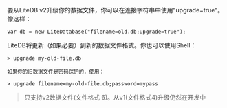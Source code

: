 要从LiteDB v2升级你的数据文件，你可以在连接字符串中使用"upgrade=true"。像这样：

```
var db = new LiteDatabase("filename=old.db;upgrade=true");
```

LiteDB将更新（如果必要）到新的数据文件格式。你也可以使用Shell：

```
> upgrade my-old-file.db

如果你的旧数据文件是密码保护的，使用：

> upgrade filename=my-old-file.db;password=mypass
```

> 只支持v2数据文件(文件格式 6)。从v1(文件格式4)升级仍然在开发中